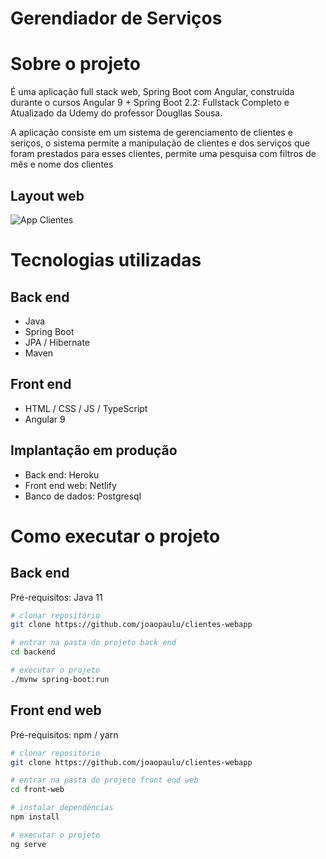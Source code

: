 # Gerendiador de Serviços


# Sobre o projeto

É uma aplicação full stack web, Spring Boot com Angular, construída durante o cursos Angular 9 + Spring Boot 2.2: Fullstack Completo e Atualizado da Udemy do professor Dougllas Sousa.

A aplicação consiste em um sistema de gerenciamento de clientes e seriços, o sistema permite a 
manipulação de clientes e dos serviços que foram prestados para esses clientes, permite uma
pesquisa com filtros de mês e nome dos clientes


## Layout web
![App Clientes](https://user-images.githubusercontent.com/66692428/104389373-1123c680-551a-11eb-9502-314e89d8a48b.gif)

# Tecnologias utilizadas
## Back end
- Java
- Spring Boot
- JPA / Hibernate
- Maven

## Front end
- HTML / CSS / JS / TypeScript
- Angular 9

## Implantação em produção
- Back end: Heroku
- Front end web: Netlify
- Banco de dados: Postgresql

# Como executar o projeto

## Back end
Pré-requisitos: Java 11

```bash
# clonar repositório
git clone https://github.com/joaopaulu/clientes-webapp

# entrar na pasta do projeto back end
cd backend

# executar o projeto
./mvnw spring-boot:run
```

## Front end web
Pré-requisitos: npm / yarn

```bash
# clonar repositório
git clone https://github.com/joaopaulu/clientes-webapp

# entrar na pasta do projeto front end web
cd front-web

# instalar dependências
npm install

# executar o projeto
ng serve
```



